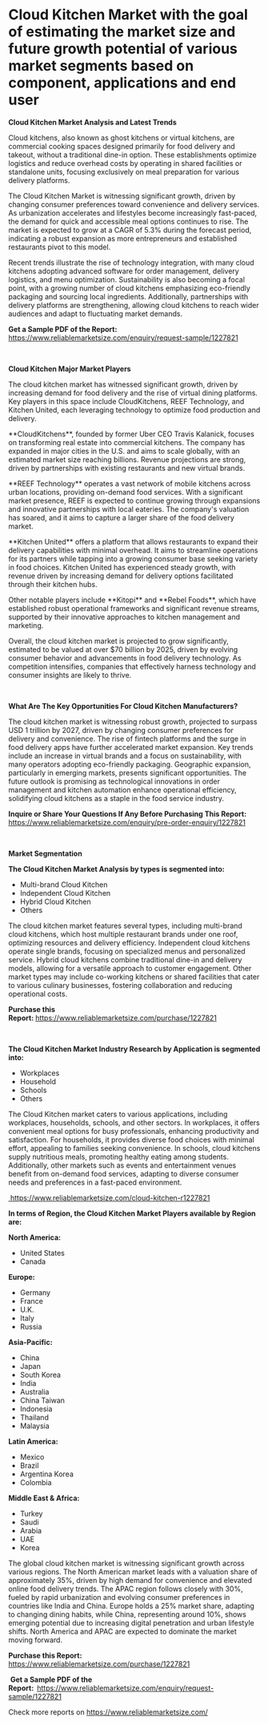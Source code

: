 <p><h1>Cloud Kitchen Market with the goal of estimating the market size and future growth potential of various market segments based on component, applications and end user</h1></p><p><strong>Cloud Kitchen Market Analysis and Latest Trends</strong></p>
<p><p>Cloud kitchens, also known as ghost kitchens or virtual kitchens, are commercial cooking spaces designed primarily for food delivery and takeout, without a traditional dine-in option. These establishments optimize logistics and reduce overhead costs by operating in shared facilities or standalone units, focusing exclusively on meal preparation for various delivery platforms.</p><p>The Cloud Kitchen Market is witnessing significant growth, driven by changing consumer preferences toward convenience and delivery services. As urbanization accelerates and lifestyles become increasingly fast-paced, the demand for quick and accessible meal options continues to rise. The market is expected to grow at a CAGR of 5.3% during the forecast period, indicating a robust expansion as more entrepreneurs and established restaurants pivot to this model.</p><p>Recent trends illustrate the rise of technology integration, with many cloud kitchens adopting advanced software for order management, delivery logistics, and menu optimization. Sustainability is also becoming a focal point, with a growing number of cloud kitchens emphasizing eco-friendly packaging and sourcing local ingredients. Additionally, partnerships with delivery platforms are strengthening, allowing cloud kitchens to reach wider audiences and adapt to fluctuating market demands.</p></p>
<p><strong>Get a Sample PDF of the Report:&nbsp;</strong> <a href="https://www.reliablemarketsize.com/enquiry/request-sample/1227821?utm_campaign=2034&utm_medium=2&utm_source=Github&utm_content=ia&utm_term=09042025&utm_id=cloud-kitchen">https://www.reliablemarketsize.com/enquiry/request-sample/1227821</a></p>
<p>&nbsp;</p>
<p><strong>Cloud Kitchen Major Market Players</strong></p>
<p><p>The cloud kitchen market has witnessed significant growth, driven by increasing demand for food delivery and the rise of virtual dining platforms. Key players in this space include CloudKitchens, REEF Technology, and Kitchen United, each leveraging technology to optimize food production and delivery.</p><p>**CloudKitchens**, founded by former Uber CEO Travis Kalanick, focuses on transforming real estate into commercial kitchens. The company has expanded in major cities in the U.S. and aims to scale globally, with an estimated market size reaching billions. Revenue projections are strong, driven by partnerships with existing restaurants and new virtual brands.</p><p>**REEF Technology** operates a vast network of mobile kitchens across urban locations, providing on-demand food services. With a significant market presence, REEF is expected to continue growing through expansions and innovative partnerships with local eateries. The company's valuation has soared, and it aims to capture a larger share of the food delivery market.</p><p>**Kitchen United** offers a platform that allows restaurants to expand their delivery capabilities with minimal overhead. It aims to streamline operations for its partners while tapping into a growing consumer base seeking variety in food choices. Kitchen United has experienced steady growth, with revenue driven by increasing demand for delivery options facilitated through their kitchen hubs.</p><p>Other notable players include **Kitopi** and **Rebel Foods**, which have established robust operational frameworks and significant revenue streams, supported by their innovative approaches to kitchen management and marketing. </p><p>Overall, the cloud kitchen market is projected to grow significantly, estimated to be valued at over $70 billion by 2025, driven by evolving consumer behavior and advancements in food delivery technology. As competition intensifies, companies that effectively harness technology and consumer insights are likely to thrive.</p></p>
<p>&nbsp;</p>
<p><strong>What Are The Key Opportunities For Cloud Kitchen Manufacturers?</strong></p>
<p><p>The cloud kitchen market is witnessing robust growth, projected to surpass USD 1 trillion by 2027, driven by changing consumer preferences for delivery and convenience. The rise of fintech platforms and the surge in food delivery apps have further accelerated market expansion. Key trends include an increase in virtual brands and a focus on sustainability, with many operators adopting eco-friendly packaging. Geographic expansion, particularly in emerging markets, presents significant opportunities. The future outlook is promising as technological innovations in order management and kitchen automation enhance operational efficiency, solidifying cloud kitchens as a staple in the food service industry.</p></p>
<p><strong>Inquire or Share Your Questions If Any Before Purchasing This Report:</strong> <a href="https://www.reliablemarketsize.com/enquiry/pre-order-enquiry/1227821?utm_campaign=2034&utm_medium=2&utm_source=Github&utm_content=ia&utm_term=09042025&utm_id=cloud-kitchen">https://www.reliablemarketsize.com/enquiry/pre-order-enquiry/1227821</a></p>
<p>&nbsp;</p>
<p><strong>Market Segmentation</strong></p>
<p><strong>The Cloud Kitchen Market Analysis by types is segmented into:</strong></p>
<p><ul><li>Multi-brand Cloud Kitchen</li><li>Independent Cloud Kitchen</li><li>Hybrid Cloud Kitchen</li><li>Others</li></ul></p>
<p><p>The cloud kitchen market features several types, including multi-brand cloud kitchens, which host multiple restaurant brands under one roof, optimizing resources and delivery efficiency. Independent cloud kitchens operate single brands, focusing on specialized menus and personalized service. Hybrid cloud kitchens combine traditional dine-in and delivery models, allowing for a versatile approach to customer engagement. Other market types may include co-working kitchens or shared facilities that cater to various culinary businesses, fostering collaboration and reducing operational costs.</p></p>
<p><strong>Purchase this Report:&nbsp;</strong><a href="https://www.reliablemarketsize.com/purchase/1227821?utm_campaign=2034&utm_medium=2&utm_source=Github&utm_content=ia&utm_term=09042025&utm_id=cloud-kitchen">https://www.reliablemarketsize.com/purchase/1227821</a></p>
<p>&nbsp;</p>
<p><strong>The Cloud Kitchen Market Industry Research by Application is segmented into:</strong></p>
<p><ul><li>Workplaces</li><li>Household</li><li>Schools</li><li>Others</li></ul></p>
<p><p>The Cloud Kitchen market caters to various applications, including workplaces, households, schools, and other sectors. In workplaces, it offers convenient meal options for busy professionals, enhancing productivity and satisfaction. For households, it provides diverse food choices with minimal effort, appealing to families seeking convenience. In schools, cloud kitchens supply nutritious meals, promoting healthy eating among students. Additionally, other markets such as events and entertainment venues benefit from on-demand food services, adapting to diverse consumer needs and preferences in a fast-paced environment.</p></p>
<p><a href="https://www.reliablemarketsize.com/cloud-kitchen-r1227821?utm_campaign=2034&utm_medium=2&utm_source=Github&utm_content=ia&utm_term=09042025&utm_id=cloud-kitchen">&nbsp;https://www.reliablemarketsize.com/cloud-kitchen-r1227821</a></p>
<p><strong>In terms of Region, the Cloud Kitchen Market Players available by Region are:</strong></p>
<p>
    <p> <strong> North America: </strong>
        <ul>
            <li>United States</li>
            <li>Canada</li>
        </ul>
        </p> 
    <p> <strong> Europe: </strong>
        <ul>
            <li>Germany</li>
            <li>France</li>
            <li>U.K.</li>
            <li>Italy</li>
            <li>Russia</li>
        </ul>
        </p> 
    <p> <strong> Asia-Pacific: </strong>
        <ul>
            <li>China</li>
            <li>Japan</li>
            <li>South Korea</li>
            <li>India</li>
            <li>Australia</li>
            <li>China Taiwan</li>
            <li>Indonesia</li>
            <li>Thailand</li>
            <li>Malaysia</li>
        </ul>
        </p> 
    <p> <strong> Latin America: </strong>
        <ul>
            <li>Mexico</li>
            <li>Brazil</li>
            <li>Argentina Korea</li>
            <li>Colombia</li>
        </ul>
        </p> 
    <p> <strong> Middle East & Africa: </strong>
        <ul>
            <li>Turkey</li>
            <li>Saudi</li>
            <li>Arabia</li>
            <li>UAE</li>
            <li>Korea</li>
        </ul>
    </p>
    </p>
<p><p>The global cloud kitchen market is witnessing significant growth across various regions. The North American market leads with a valuation share of approximately 35%, driven by high demand for convenience and elevated online food delivery trends. The APAC region follows closely with 30%, fueled by rapid urbanization and evolving consumer preferences in countries like India and China. Europe holds a 25% market share, adapting to changing dining habits, while China, representing around 10%, shows emerging potential due to increasing digital penetration and urban lifestyle shifts. North America and APAC are expected to dominate the market moving forward.</p></p>
<p><strong>Purchase this Report: </strong><a href="https://www.reliablemarketsize.com/purchase/1227821?utm_campaign=2034&utm_medium=2&utm_source=Github&utm_content=ia&utm_term=09042025&utm_id=cloud-kitchen">https://www.reliablemarketsize.com/purchase/1227821</a></p>
<p>&nbsp;<strong>Get a Sample PDF of the Report:&nbsp;&nbsp;</strong><a href="https://www.reliablemarketsize.com/enquiry/request-sample/1227821?utm_campaign=2034&utm_medium=2&utm_source=Github&utm_content=ia&utm_term=09042025&utm_id=cloud-kitchen">https://www.reliablemarketsize.com/enquiry/request-sample/1227821</a></p>
<p><strong></strong></p>
<p>Check more reports on <a href="https://www.reliablemarketsize.com/?utm_campaign=2034&utm_medium=2&utm_source=Github&utm_content=ia&utm_term=09042025&utm_id=cloud-kitchen">https://www.reliablemarketsize.com/</a></p>